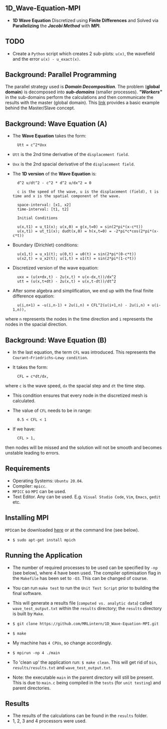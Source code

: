 ## 1D_Wave-Equation-MPI
* __1D Wave Equation__ Discretized using __Finite Differences__ and Solved via __Parallelizing__ the ___Jacobi Method___ with __MPI__.

## TODO
* Create a `Python` script which creates 2 sub-plots: `u(x)`, the wavefield and the error `u(x) - u_exact(x)`.

## Background: Parallel Programming

The parallel strategy used is ___Domain Decomposition___.
The problem (__global domain__) is decomposed into ___sub-domains___ (smaller processes). ___"Workers"___ in the sub-domains perform the calculations
and then communicate the results with the master (global domain). This [link](https://www.mcs.anl.gov/research/projects/mpi/tutorial/mpiexmpl/src2/io/C/main.html) provides a basic example behind the Master/Slave concept.

## Background: Wave Equation (A)

* The __Wave Equation__ takes the form:

        Utt = c^2*Uxx
* `Utt` is the 2nd time derivative of the `displacement field`.
* `Uxx` is the 2nd spacial derivative of the `displacement field`.

* The __1D version__ of the __Wave Equation__ is:

        d^2 u/dt^2 - c^2 * d^2 u/dx^2 = 0

        c is the speed of the wave, u is the displacement (field), t is time and x is the spatial component of the wave.

        space-interval: [x1, x2]
        time-interval: [t1, t2]

        Initial Conditions

        u(x,t1) = u_t1(x); u(x,0) = g(x,t=0) = sin(2*pi*(x-c*t))
        u(x,t1) = ut_t1(x); dudt(x,0) = h(x,t=0) = -2*pi*c*cos(2*pi*(x-c*t))
        
* Boundary (Dirichlet) conditions: 

        u(x1,t) = u_x1(t); u(0,t) = u0(t) = sin(2*pi*(0-c*t))
        u(x2,t) = u_x2(t); u(1,t) = u1(t) = sin(2*pi*(1-c*t))

* Discretized version of the wave equation:

        uxx = (u(x+dx,t) - 2u(x,t) + u(x-dx,t))/dx^2
        utt = (u(x,t+dt) - 2u(x,t) + u(x,t-dt))/dt^2

* After some algebra and simplification, we end up with the final finite difference equation:

        u(i,n+1) = -u(i,n-1) + 2u(i,n) + CFL^2(u(i+1,n) - 2u(i,n) + u(i-1,n)),

where `n` represents the nodes in the time direction and `i` represents the nodes in the spacial direction.

## Background: Wave Equation (B)

* In the last equation, the term `CFL` was introduced. This represents the `Courant–Friedrichs–Lewy condition`.
* It takes the form:

        CFL = c*dt/dx,

where `c` is the wave speed, `dx` the spacial step and `dt` the time step.
* This condition ensures that every node in the discretized mesh is calculated.
* The value of `CFL` needs to be in range: 

        0.5 < CFL < 1

* If we have:

        CFL > 1,

then nodes will be missed and the solution will not be smooth and becomes unstable leading to errors. 



## Requirements

* Operating Systems: `Ubuntu 20.04`.
* Compiler: `mpicc`.
* `MPICC` so `MPI` can be used.
* Text Editor. Any can be used. E.g. `Visual Studio Code`, `Vim`, `Emacs`, `gedit` etc.

## Installing MPI

`MPI`can be downloaded [here](https://www.mpich.org/) or at the command line (see below).

* `$ sudo apt-get install mpich`

## Running the Application

* The number of required processes to be used can be specified by `-np` (see below), where 4 have been used. The compiler optimisation flag in the `Makefile` has been set to `-O3`. This can be changed of course.
* You can run `make test` to run the `Unit Test Script` prior to building the final software.
* This will generate a results file (`computed vs. analytic data`) called `wave_test_output.txt` within the `results` directory; the `results` directory is built by `Make`.

* `$ git clone https://github.com/MRLintern/1D_Wave-Equation-MPI.git`
* `$ make`
* My machine has `4 CPUs`, so change accordingly.
* `$ mpirun -np 4 ./main`
* To 'clean up' the application run: `$ make clean`. This will get rid of `bin`, `results/results.txt` and  `wave_test_output.txt`.
* Note: the executable `main` in the parent directory will still be present. This is due to `main.c` being compiled in the `tests` (for `unit testing`) and parent directories.


## Results

* The results of the calculations can be found in the `results` folder.
* 1, 2, 3 and 4 processors were used.

